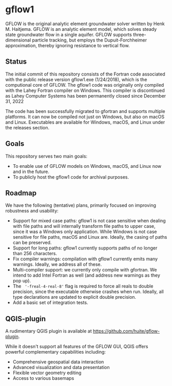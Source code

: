 # gflow1
GFLOW is the original analytic element groundwater solver written by Henk M.
Haitjema. GFLOW is an analytic element model, which solves steady state
groundwater flow in a single aquifer. GFLOW supports three-dimensional particle
tracking, but employs the Dupuit-Forchheimer approximation, thereby ignoring
resistance to vertical flow.

## Status
The initial commit of this repository consists of the Fortran code associated
with the public release version gflow1.exe (1/24/2018), which is the
computional core of GFLOW. The gflow1 code was originally only compiled with
the Lahey Fortran compiler on Windows. This compiler is discontinued as Lahey
Computer Systems has been permanently closed since December 31, 2022

The code has been successfully migrated to gfortran and supports multiple
platforms. It can now be compiled not just on Windows, but also on macOS and
Linux. Executables are available for Windows, macOS, and Linux under the
releases section.

## Goals
This repository serves two main goals:

-	To enable use of GFLOW models on Windows, macOS, and Linux now and in the
future.
- To publicly host the gflow1 code for archival purposes.

## Roadmap
We have the following (tentative) plans, primarily focused on improving
robustness and usability:

-	Support for mixed case paths: gflow1 is not case sensitive when dealing with
file paths and will internally transform file paths to upper case, since it was
a Windows only application. While Windows is not case sensitive for file paths,
macOS and Linux are. Ideally, the casing of paths can be preserved.
-	Support for long paths: gflow1 currently supports paths of no longer than 256
characters.
-	Fix compiler warnings: compilation with gflow1 currently emits many warnings.
Ideally, we address all of these.
-	Multi-compiler support: we currently only compile with gfortran. We intend to
add Intel Fortran as well (and address new warnings as they pop up).
-	The ` '-freal-4-real-8'` flag is required to force all reals to double
precision, since the executable otherwise crashes when run. Ideally, all type
declarations are updated to explicit double precision.
-	Add a basic set of integration tests.

## QGIS-plugin
A rudimentary QGIS plugin is available at
https://github.com/huite/gflow-plugin.

While it doesn't support all features of the GFLOW GUI, QGIS offers powerful
complementary capabilities including:

- Comprehensive geospatial data interaction
- Advanced visualization and data presentation
- Flexible vector geometry editing
- Access to various basemaps
